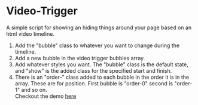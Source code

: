 # Video-Trigger
A simple script for showing an hiding things around your page based on an html video timeline.  
1) Add the "bubble" class to whatever you want to change during the timeline.   
2) Add a new bubble in the video trigger bubbles array.  
3) Add whatever styles you want. The "bubble" class is the default state, and "show" is the added class for the specified start and finish.  
4) There is an "order-" class added to each bubble in the order it is in the array. These are for position. First bubble is "order-0" second is "order-1" and so on.  
Checkout the demo <a href="http://boxboxboxbox.com/videotrigger">here</a>
